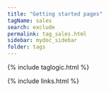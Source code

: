 ```yaml
---
title: "Getting started pages"
tagName: sales
search: exclude
permalink: tag_sales.html
sidebar: mydoc_sidebar
folder: tags
---
```

{% include taglogic.html %}

{% include links.html %}
